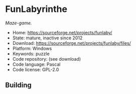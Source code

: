 # FunLabyrinthe

_Maze-game._

- Home: https://sourceforge.net/projects/funlaby/
- State: mature, inactive since 2012
- Download: https://sourceforge.net/projects/funlaby/files/
- Platform: Windows
- Keywords: puzzle
- Code repository: (see download)
- Code language: Pascal
- Code license: GPL-2.0

## Building
